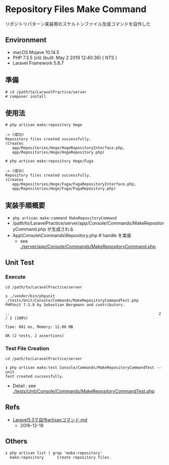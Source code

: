 # Repository Files Make Command

リポジトリパターン実装用のスケルトンファイル生成コマンドを自作した


## Environment
- macOS Mojave 10.14.5
- PHP 7.3.5 (cli) (built: May  2 2019 12:40:36) ( NTS )
- Laravel Framework 5.8.7


## 準備
``` 
# cd /path/to/LaravelPractice/server
# composer install
```

## 使用法
```
# php artisan make:repository Hoge

-> (成功)
Repository files created successfully.
(Creates 
   app/Repositories/Hoge/HogeRepositoryInterface.php,
   app/Repositories/Hoge/HogeRepository.php)
```

```
# php artisan make:repository Hoge/Fuga

-> (成功)
Repository files created successfully.
(Creates 
   app/Repositories/Hoge/Fuga/FugaRepositoryInterface.php,
   app/Repositories/Hoge/Fuga/FugaRepository.php)
```


## 実装手順概要
- `php artisan make:command MakeRepositoryCommand`
- /path/to/LaravelPractice/server/app/Console/Commands/MakeRepositoryCommand.php が生成される
- App\Console\Commands\Repository.php # handle を実装
    - see [./server/app/Console/Commands/MakeRepositoryCommand.php](https://github.com/sogaoh/LaravelPractice/tree/master/server/app/Console/Commands/MakeRepositoryCommand.php)


## Unit Test
### Execute
``` 
cd /path/to/LaravelPractice/server 

❯ ./vendor/bin/phpunit ./tests/Unit/Console/Commands/MakeRepositoryCommandTest.php
PHPUnit 7.5.8 by Sebastian Bergmann and contributors.

..                                                                  2 / 2 (100%)

Time: 881 ms, Memory: 12.00 MB

OK (2 tests, 2 assertions)
```

### Test File Creation
``` 
cd /path/to/LaravelPractice/server 

❯ php artisan make:test Console/Commands/MakeRepositoryCommandTest --unit
Test created successfully.
```
- Detail : see [./tests/Unit/Console/Commands/MakeRepositoryCommandTest.php](https://github.com/sogaoh/LaravelPractice/blob/master/server/tests/Unit/Console/Commands/MakeRepositoryCommandTest.php)


## Refs
- [Laravel5.3で自作artisanコマンド.md](https://bmf-tech.com/posts/Laravel5.3%E3%81%A6%E3%82%99%E8%87%AA%E4%BD%9Cartisan%E3%82%B3%E3%83%9E%E3%83%B3%E3%83%88%E3%82%99.md) 
    - 2016-12-18
    

## Others
``` 
❯ php artisan list | grep 'make:repository'
  make:repository      Create repository files.
```
